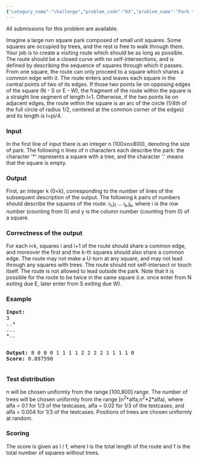 ```yaml
---
{"category_name":"challenge","problem_code":"KX","problem_name":"Park tour","languages_supported":{"0":"C","1":"CPP14","2":"JAVA","3":"PYTH","4":"PYTH 3.5","5":"PYPY","6":"CS2","7":"PAS fpc","8":"PAS gpc","9":"RUBY","10":"PHP","11":"GO","12":"NODEJS","13":"HASK","14":"rust","15":"SCALA","16":"swift","17":"D","18":"PERL","19":"FORT","20":"WSPC","21":"ADA","22":"CAML","23":"ICK","24":"BF","25":"ASM","26":"CLPS","27":"PRLG","28":"ICON","29":"SCM qobi","30":"PIKE","31":"ST","32":"NICE","33":"LUA","34":"BASH","35":"NEM","36":"LISP sbcl","37":"LISP clisp","38":"SCM guile","39":"JS","40":"ERL","41":"kotlin","42":"TEXT","43":"SCM chicken","44":"CLOJ","45":"COB","46":"FS"},"max_timelimit":10,"source_sizelimit":50000,"problem_author":"admin","problem_tester":null,"date_added":"30-11--0001","tags":{"0":"admin"},"time":{"view_start_date":1260533047,"submit_start_date":1260533047,"visible_start_date":1260532572,"end_date":1735669800},"is_direct_submittable":false,"layout":"problem"}
---
```

<span class="solution-visible-txt">All submissions for this problem are available.</span><p>Imagine a large nxn square park composed of small unit squares. Some squares are occupied by trees, and the rest is free to walk through them. Your job is to create a visiting route which should be as long as possible. The route should be a closed curve with no self-intersections, and is defined by describing the sequence of squares through which it passes. From one square, the route can only proceed to a square which shares a common edge with it. The route enters and leaves each square in the central points of two of its edges. If those two points lie on opposing edges of the square (N - S or E - W), the fragment of the route within the square is a straight line segment of length l=1. Otherwise, if the two points lie on adjacent edges, the route within the square is an arc of the circle (1/4th of the full circle of radius 1/2, centered at the common corner of the edges) and its length is l=pi/4.</p>
<h3>Input</h3>
<p>In the first line of input there is an integer n (100≤n≤800), denoting the size of park. The following n lines of n characters each describe the park: the character '*' represents a square with a tree, and the character '.' means that the square is empty.</p>
<h3>Output</h3>
<p>First, an integer k (0&lt;k), corresponding to the number of lines of the subsequent description of the output. The following k pairs of numbers should describe the squares of the route: i<sub>1</sub>,j<sub>1</sub> ... i<sub>k</sub>,j<sub>k</sub>, where i is the row number (counting from 0) and y is the column number (counting from 0) of a square.</p>
<h3>Correctness of the output</h3>
<p>For each i&lt;k, squares i and i+1 of the route should share a common edge, and moreover the first and the k-th squares should also share a common edge. The route may not make a U-turn at any square, and may not lead through any squares with trees. The route should not self-intersect or touch itself. The route is not allowed to lead outside the park. Note that it is possible for the route to be twice in the same square (i.e. once enter from N exiting due E, later enter from S exiting due W).</p>
<h3>Example</h3>
<pre><strong>Input:</strong>
3
..*
...
*..

<strong>Output:</strong>
8
0 0
0 1
1 1
1 2
2 2
2 1
1 1
1 0
<strong>Score:</strong>
0.897598
</pre>
<h3>Test distribution</h3>
<p>n will be chosen uniformly from the range [100,800] range. The number of trees will be chosen uniformly from the range [n<sup>2</sup>*alfa,n<sup>2</sup>*2*alfa), where alfa = 0.1 for 1/3 of the testcases, alfa = 0.02 for 1/3 of the testcases, and alfa = 0.004 for 1/3 of the testcases. Positions of trees are chosen uniformly at random.</p>
<h3>Scoring</h3>
<p>The score is given as l / f, where l is the total length of the route and f is the total number of squares without trees.</p>